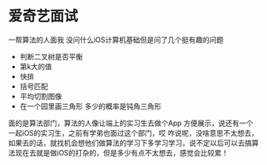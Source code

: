 # 爱奇艺面试
一帮算法的人面我 没问什么iOS计算机基础但是问了几个挺有趣的问题

* 判断二叉树是否平衡
* 第k大的值
* 快排
* 括号匹配
* 平均切割图像
* 在一个园里画三角形 多少的概率是钝角三角形

面的是算法部门，算法的人像让端上的实习生去做个App 方便展示，说还有一个一起iOS的实习生，之前有学弟也面过这个部门，哎 咋说呢，没啥意思不太想去，如果去的话，就找机会想他们做算法的学习下多学习学习，说不定以后可以去搞算法现在去就是做iOS的打杂的，但是多少有点不太想去，感觉会比较累！





